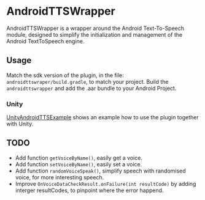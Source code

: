 # AndroidTTSWrapper
AndroidTTSWrapper is a wrapper around the Android Text-To-Speech module, designed to simplify the initialization and management of the Android TextToSpeech engine.

## Usage
Match the sdk version of the plugin, in the file: `androidttswraper/build.gradle`, to match your project. Build the `androidttswrapper` and add the .aar bundle to your Android Project. 

### Unity
[UnityAndroidTTSExample](https://github.com/martijnj42/UnityAndroidTTSExample) shows an example how to use the plugin together with Unity.

## TODO
- Add function `getVoiceByName()`, easily get a voice.
- Add function `setVoiceByName()`, easily set a voice.
- Add function `randomVoiceSpeak()`, simplify speech with randomised voice, for more interesting speech.
- Improve `OnVoiceDataCheckResult.onFailure(int resultCode)` by adding interger resultCodes, to pinpoint where the error happend.
